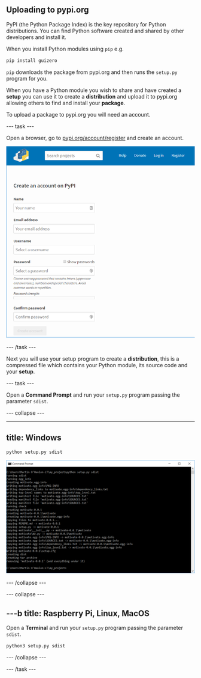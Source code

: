 ## Uploading to pypi.org

PyPI (the Python Package Index) is the key repository for Python distributions. You can find Python software created and shared by other developers and install it. 

When you install Python modules using `pip` e.g.

```bash 
pip install guizero
```

`pip` downloads the package from pypi.org and then runs the `setup.py` program for you.

When you have a Python module you wish to share and have created a **setup** you can use it to create a **distribution** and upload it to pypi.org allowing others to find and install your **package**.


To upload a package to pypi.org you will need an account. 

--- task ---

Open a browser, go to [pypi.org/account/register](https://pypi.org/account/register/) and create an account.

![pypi register](images/pypi_register.PNG)

--- /task ---

Next you will use your setup program to create a **distribution**, this is a compressed file which contains your Python module, its source code and your **setup**.

--- task ---

Open a **Command Prompt** and run your `setup.py` program passing the parameter `sdist`.

--- collapse ---

---
title: Windows
---

```bash
python setup.py sdist
```

![setup dist windows](images/setup_sdist_windows.PNG)

--- /collapse --- 

--- collapse ---

---b
title: Raspberry Pi, Linux, MacOS
---

Open a **Terminal** and run your `setup.py` program passing the parameter `sdist`.


```bash
python3 setup.py sdist
```

--- /collapse ---

--- /task ---
